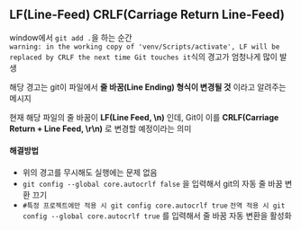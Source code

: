 ## LF(Line-Feed) CRLF(Carriage Return Line-Feed)
window에서 `git add .`을 하는 순간   
`warning: in the working copy of 'venv/Scripts/activate', LF will be replaced by CRLF the next time Git touches it`식의 경고가 엄청나게 많이 발생   

해당 경고는 git이 파일에서 **줄 바꿈(Line Ending) 형식이 변경될 것** 이라고 알려주는 메시지

현재 해당 파일의 줄 바꿈이 **LF(Line Feed, \n)** 인데,
Git이 이를 **CRLF(Carriage Return + Line Feed, \r\n)** 로 변경할 예정이라는 의미
>

#### 해결방법
- 위의 경고를 무시해도 실행에는 문제 없음
- `git config --global core.autocrlf false` 을 입력해서 git의 자동 줄 바꿈 변환 끄기
- `#특정 프로젝트에만 적용 시 git config core.autocrlf true` `전역 적용 시 git config --global core.autocrlf true` 를 입력해서 줄 바꿈 자동 변환을 활성화

